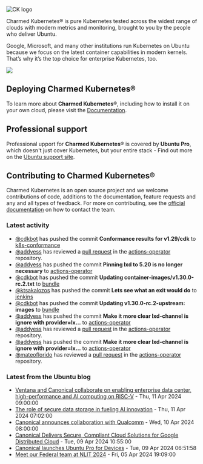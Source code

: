 ![CK logo](https://assets.ubuntu.com/v1/451d4cf4-Charmed+Kubernetes_RGB_onWhite_2022.svg)

Charmed Kubernetes® is pure Kubernetes tested across the widest range of clouds with modern metrics and monitoring, brought to you by the people who deliver Ubuntu.

Google, Microsoft, and many other institutions run Kubernetes on Ubuntu because we focus on the latest container capabilities in modern kernels. That’s why it’s the top choice for enterprise Kubernetes, too.

![](https://assets.ubuntu.com/v1/843c77b6-juju-at-a-glace.svg)

## Deploying Charmed Kubernetes®

To learn more about **Charmed Kubernetes**®, including how to install it on your own cloud, please visit the [Documentation][docs].

## Professional support

Professional upport for **Charmed Kubernetes**® is covered by **Ubuntu Pro**, which doesn't just cover Kubernetes, but your entire stack - Find out more on the [Ubuntu support site](https://ubuntu.com/support).

## Contributing to Charmed Kubernetes®

Charmed Kubernetes is an open source project and we welcome contributions of code, additions to the documentation, feature requests and any and all types of feedback. For more on contributing, see the [official documentation][get-in-touch] on how to contact the team.

<!-- LINKS -->
[docs]: https://ubuntu.com/kubernetes/docs
[get-in-touch]: https://ubuntu.com/kubernetes/docs/get-in-touch

### Latest activity

<!-- activity starts -->
 - [@cdkbot](https://github.com/cdkbot) has pushed the commit **Conformance results for v1.29/cdk** to [k8s-conformance](https://github.com/charmed-kubernetes/k8s-conformance)
 - [@addyess](https://github.com/addyess) has reviewed a [pull request](https://github.com/charmed-kubernetes/actions-operator/pull/73) in the [actions-operator](https://github.com/charmed-kubernetes/actions-operator) repository.
 - [@addyess](https://github.com/addyess) has pushed the commit **Pinning lxd to 5.20 is no longer necessary** to [actions-operator](https://github.com/charmed-kubernetes/actions-operator)
 - [@cdkbot](https://github.com/cdkbot) has pushed the commit **Updating container-images/v1.30.0-rc.2.txt** to [bundle](https://github.com/charmed-kubernetes/bundle)
 - [@ktsakalozos](https://github.com/ktsakalozos) has pushed the commit **Lets see what an exit would do** to [jenkins](https://github.com/charmed-kubernetes/jenkins)
 - [@cdkbot](https://github.com/cdkbot) has pushed the commit **Updating v1.30.0-rc.2-upstream: images** to [bundle](https://github.com/charmed-kubernetes/bundle)
 - [@addyess](https://github.com/addyess) has pushed the commit **Make it more clear lxd-channel is ignore with provider=lx...** to [actions-operator](https://github.com/charmed-kubernetes/actions-operator)
 - [@addyess](https://github.com/addyess) has reviewed a [pull request](https://github.com/charmed-kubernetes/actions-operator/pull/73) in the [actions-operator](https://github.com/charmed-kubernetes/actions-operator) repository.
 - [@addyess](https://github.com/addyess) has pushed the commit **Make it more clear lxd-channel is ignore with provider=lx...** to [actions-operator](https://github.com/charmed-kubernetes/actions-operator)
 - [@mateoflorido](https://github.com/mateoflorido) has reviewed a [pull request](https://github.com/charmed-kubernetes/actions-operator/pull/73) in the [actions-operator](https://github.com/charmed-kubernetes/actions-operator) repository.
<!-- activity ends -->

<!-- roadmap starts -->

<!-- roadmap ends -->

### Latest from the Ubuntu blog

<!-- blog starts -->
* [Ventana and Canonical collaborate on enabling enterprise data center, high-performance and AI computing on RISC-V](https://ubuntu.com//blog/ventana-and-canonical-collaboration) - Thu, 11 Apr 2024 09:00:00 
* [The role of secure data storage in fueling AI innovation](https://ubuntu.com//blog/secure-data-storage-ai) - Thu, 11 Apr 2024 07:02:00 
* [Canonical announces collaboration with Qualcomm](https://ubuntu.com//blog/qualcomm-and-canonical-announce-strategic-collaboration) - Wed, 10 Apr 2024 08:00:00 
* [Canonical Delivers Secure, Compliant Cloud Solutions for Google Distributed Cloud](https://ubuntu.com//blog/canonical-and-google-deliver-secure-compliant-cloud-solutions-for-google-distributed-cloud) - Tue, 09 Apr 2024 10:55:00 
* [Canonical launches Ubuntu Pro for Devices](https://ubuntu.com//blog/ubuntu-pro-for-devices) - Tue, 09 Apr 2024 06:51:58 
* [Meet our Federal team at NLIT 2024](https://ubuntu.com//blog/meet-our-federal-team-at-nlit-2024) - Fri, 05 Apr 2024 19:09:00 
<!-- blog ends -->
